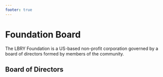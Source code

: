 ```yaml
---
footer: true
---
```


# Foundation Board
The LBRY Foundation is a US-based non-profit corporation governed by a board of directors formed by members of the community. <!--  The Foundation currently has five board members and board members serve a three year term but can be re-elected. -->
<!-- TODO probably add more about the governance here -->

## Board of Directors
<!-- TODO update images with real people -->
<Person
  avatar="/logo.png"
  imageClass="rounded"
  name="Joe 'AQ'"
  subtitle="Board President"/>
<Person
  avatar="/logo.png"
  imageClass="rounded"
  name="Ralph 'Coolguy3289'"
  subtitle="Board Treasurer"/>
<Person
  avatar="/logo.png"
  imageClass="rounded"
  name="Ben 'Ben'"
  subtitle="Board Chief Technical Officer"/>
<Person
  avatar="/logo.png"
  imageClass="rounded"
  name="'Shroom'"
  subtitle="Board Secretary"/>
<Person
  avatar="/logo.png"
  imageClass="rounded"
  name="Philip 'Pigges'"
  subtitle="Board Technical Officer"/>

<!-- ## Board Elections
The first board election was the December 2019 Board Election, won by Jon Ringo.
The second board election was the December 2020 Board Election, won by Ralph Streb and Leo Rodrigues.
The third board election was December 2021, won by Shroom.
In the December 2022 board election, Pigges and Aryan both won as they were the only two candidates standing for the two board positions so they were both automatically elected.
 TODO more info? -->

<!-- ## Future Structure
The Foundation is expected to integrate network organization principles through 2020.
The intent is to decentralize decision making and management powers throughout the LBRY network and community as they develop.
 TODO more info? -->
